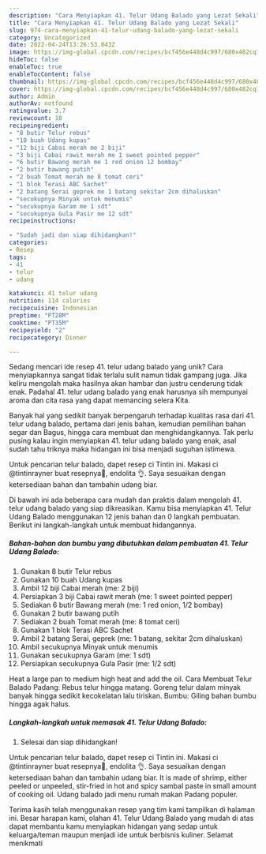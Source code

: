 ```yaml
---
description: "Cara Menyiapkan 41. Telur Udang Balado yang Lezat Sekali"
title: "Cara Menyiapkan 41. Telur Udang Balado yang Lezat Sekali"
slug: 974-cara-menyiapkan-41-telur-udang-balado-yang-lezat-sekali
category: Uncategorized
date: 2022-04-24T13:26:53.043Z
image: https://img-global.cpcdn.com/recipes/bcf456e448d4c997/680x482cq70/41-telur-udang-balado-foto-resep-utama.jpg
hideToc: false
enableToc: true
enableTocContent: false
thumbnail: https://img-global.cpcdn.com/recipes/bcf456e448d4c997/680x482cq70/41-telur-udang-balado-foto-resep-utama.jpg
cover: https://img-global.cpcdn.com/recipes/bcf456e448d4c997/680x482cq70/41-telur-udang-balado-foto-resep-utama.jpg
author: Admin
authorAv: notfound
ratingvalue: 3.7
reviewcount: 18
recipeingredient:
- "8 butir Telur rebus"
- "10 buah Udang kupas"
- "12 biji Cabai merah me 2 biji"
- "3 biji Cabai rawit merah me 1 sweet pointed pepper"
- "6 butir Bawang merah me 1 red onion 12 bombay"
- "2 butir bawang putih"
- "2 buah Tomat merah me 8 tomat ceri"
- "1 blok Terasi ABC Sachet"
- "2 batang Serai geprek me 1 batang sekitar 2cm dihaluskan"
- "secukupnya Minyak untuk menumis"
- "secukupnya Garam me 1 sdt"
- "secukupnya Gula Pasir me 12 sdt"
recipeinstructions:

- "Sudah jadi dan siap dihidangkan!"
categories:
- Resep
tags:
- 41
- telur
- udang

katakunci: 41 telur udang 
nutrition: 114 calories
recipecuisine: Indonesian
preptime: "PT28M"
cooktime: "PT35M"
recipeyield: "2"
recipecategory: Dinner

---
```





Sedang mencari ide resep 41. telur udang balado yang unik? Cara menyiapkannya sangat tidak terlalu sulit namun tidak gampang juga. Jika keliru mengolah maka hasilnya akan hambar dan justru cenderung tidak enak. Padahal 41. telur udang balado yang enak harusnya sih mempunyai aroma dan cita rasa yang dapat memancing selera Kita.





Banyak hal yang sedikit banyak berpengaruh terhadap kualitas rasa dari 41. telur udang balado, pertama dari jenis bahan, kemudian pemilihan bahan segar dan Bagus, hingga cara membuat dan menghidangkannya. Tak perlu pusing kalau ingin menyiapkan 41. telur udang balado yang enak,      asal sudah tahu triknya maka hidangan ini bisa menjadi suguhan istimewa.














Untuk pencarian telur balado, dapet resep ci Tintin ini. Makasi ci @tintinrayner buat resepnya🙏, endolita 👌. Saya sesuaikan dengan ketersediaan bahan dan tambahin udang biar.






Di bawah ini ada beberapa cara mudah dan praktis dalam mengolah 41. telur udang balado yang siap dikreasikan. Kamu bisa menyiapkan 41. Telur Udang Balado menggunakan 12 jenis bahan dan 0 langkah pembuatan. Berikut ini langkah-langkah untuk membuat hidangannya.

<!--inarticleads1-->

##### Bahan-bahan dan bumbu yang dibutuhkan dalam pembuatan 41. Telur Udang Balado:

1. Gunakan 8 butir Telur rebus
1. Gunakan 10 buah Udang kupas
1. Ambil 12 biji Cabai merah (me: 2 biji)
1. Persiapkan 3 biji Cabai rawit merah (me: 1 sweet pointed pepper)
1. Sediakan 6 butir Bawang merah (me: 1 red onion, 1/2 bombay)
1. Gunakan 2 butir bawang putih
1. Sediakan 2 buah Tomat merah (me: 8 tomat ceri)
1. Gunakan 1 blok Terasi ABC Sachet
1. Ambil 2 batang Serai, geprek (me: 1 batang, sekitar 2cm dihaluskan)
1. Ambil secukupnya Minyak untuk menumis
1. Gunakan secukupnya Garam (me: 1 sdt)
1. Persiapkan secukupnya Gula Pasir (me: 1/2 sdt)


Heat a large pan to medium high heat and add the oil. Cara Membuat Telur Balado Padang: Rebus telur hingga matang. Goreng telur dalam minyak banyak hingga sedikit kecokelatan lalu tiriskan. Bumbu: Giling bahan bumbu hingga agak halus. 

<!--inarticleads2-->

##### Langkah-langkah untuk memasak 41. Telur Udang Balado:


1. Selesai dan siap dihidangkan!

Untuk pencarian telur balado, dapet resep ci Tintin ini. Makasi ci @tintinrayner buat resepnya🙏, endolita 👌. Saya sesuaikan dengan ketersediaan bahan dan tambahin udang biar. It is made of shrimp, either peeled or unpeeled, stir-fried in hot and spicy sambal paste in small amount of cooking oil. Udang balado jadi menu rumah makan Padang populer. 

Terima kasih telah menggunakan resep yang tim kami tampilkan di halaman ini. Besar harapan kami, olahan 41. Telur Udang Balado yang mudah di atas dapat membantu kamu menyiapkan hidangan yang sedap untuk keluarga/teman maupun menjadi ide untuk berbisnis kuliner. Selamat menikmati

